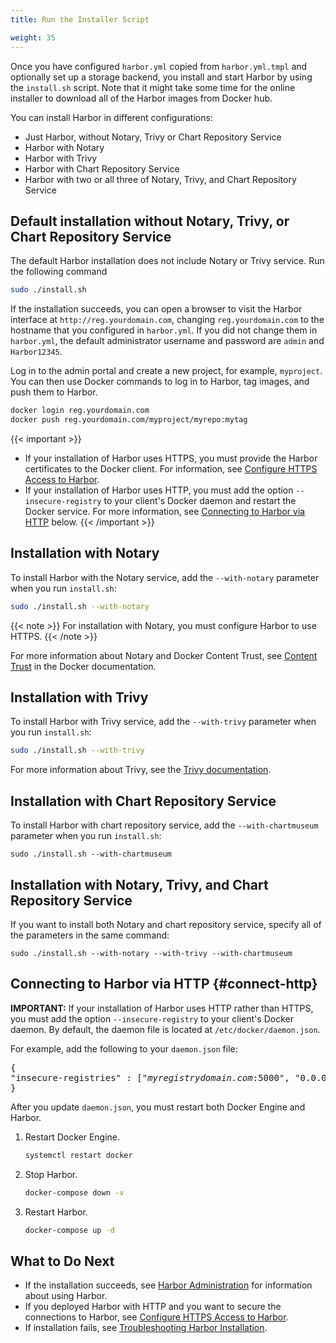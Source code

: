 ```yaml
---
title: Run the Installer Script

weight: 35
---
```


Once you have configured `harbor.yml` copied from `harbor.yml.tmpl` and optionally set up a storage backend, you install and start Harbor by using the `install.sh` script. Note that it might take some time for the online installer to download all of the Harbor images from Docker hub.

You can install Harbor in different configurations:

- Just Harbor, without Notary, Trivy or Chart Repository Service
- Harbor with Notary
- Harbor with Trivy
- Harbor with Chart Repository Service
- Harbor with two or all three of Notary, Trivy, and Chart Repository Service

## Default installation without Notary, Trivy, or Chart Repository Service

The default Harbor installation does not include Notary or Trivy service. Run the following command

```sh
sudo ./install.sh
```

If the installation succeeds, you can open a browser to visit the Harbor interface at `http://reg.yourdomain.com`, changing `reg.yourdomain.com` to the hostname that you configured in `harbor.yml`. If you did not change them in `harbor.yml`, the default administrator username and password are `admin` and `Harbor12345`.

Log in to the admin portal and create a new project, for example, `myproject`. You can then use Docker commands to log in to Harbor, tag images, and push them to Harbor.

```sh
docker login reg.yourdomain.com
docker push reg.yourdomain.com/myproject/myrepo:mytag
```

{{< important >}}
- If your installation of Harbor uses HTTPS, you must provide the Harbor certificates to the Docker client. For information, see [Configure HTTPS Access to Harbor](configure-https.md#provide-the-certificates-to-harbor-and-docker).
- If your installation of Harbor uses HTTP, you must add the option `--insecure-registry` to your client's Docker daemon and restart the Docker service. For more information, see [Connecting to Harbor via HTTP](#connect-http) below.
{{< /important >}}

## Installation with Notary

To install Harbor with the Notary service, add the `--with-notary` parameter when you run `install.sh`:

```sh
sudo ./install.sh --with-notary
```

{{< note >}}
For installation with Notary, you must configure Harbor to use HTTPS.
{{< /note >}}

For more information about Notary and Docker Content Trust, see [Content Trust](https://docs.docker.com/engine/security/trust/content_trust/) in the Docker documentation.

## Installation with Trivy
To install Harbor with Trivy service, add the `--with-trivy` parameter when you run `install.sh`:

```sh
sudo ./install.sh --with-trivy
```

For more information about Trivy, see the [Trivy documentation](https://github.com/aquasecurity/trivy).

## Installation with Chart Repository Service

To install Harbor with chart repository service, add the `--with-chartmuseum` parameter when you run `install.sh`:

```
sudo ./install.sh --with-chartmuseum
```

## Installation with Notary, Trivy, and Chart Repository Service

If you want to install both Notary and chart repository service, specify all of the parameters in the same command:

```
sudo ./install.sh --with-notary --with-trivy --with-chartmuseum
```

## Connecting to Harbor via HTTP {#connect-http}

**IMPORTANT:** If your installation of Harbor uses HTTP rather than HTTPS, you must add the option `--insecure-registry` to your client's Docker daemon. By default, the daemon file is located at `/etc/docker/daemon.json`.

For example, add the following to your `daemon.json` file:

<pre>
{
"insecure-registries" : ["<i>myregistrydomain.com</i>:5000", "0.0.0.0"]
}
</pre>

After you update `daemon.json`, you must restart both Docker Engine and Harbor.

1. Restart Docker Engine.

    ```sh
    systemctl restart docker
    ```

1. Stop Harbor.

    ```sh
    docker-compose down -v
    ```

1. Restart Harbor.

    ```sh
    docker-compose up -d
    ```

## What to Do Next ##

- If the installation succeeds, see [Harbor Administration](../administration) for information about using Harbor.
- If you deployed Harbor with HTTP and you want to secure the connections to Harbor, see [Configure HTTPS Access to Harbor](configure-https.md).
- If installation fails, see [Troubleshooting Harbor Installation](troubleshoot-installation.md).
